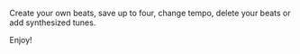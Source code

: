 Create your own beats, save up to four, change tempo, delete your beats or add synthesized tunes.

Enjoy!
